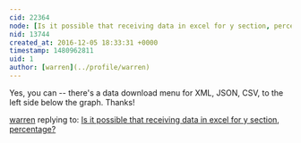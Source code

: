 ```yaml
---
cid: 22364
node: [Is it possible that receiving data in excel for y section, percentage? ](../notes/HanHeejo/12-05-2016/is-it-possible-that-receiving-data-in-excel-for-y-section-percentage)
nid: 13744
created_at: 2016-12-05 18:33:31 +0000
timestamp: 1480962811
uid: 1
author: [warren](../profile/warren)
---
```


Yes, you can -- there's a data download menu for XML, JSON, CSV, to the left side below the graph. Thanks!

[warren](../profile/warren) replying to: [Is it possible that receiving data in excel for y section, percentage? ](../notes/HanHeejo/12-05-2016/is-it-possible-that-receiving-data-in-excel-for-y-section-percentage)

